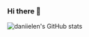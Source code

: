 ### Hi there 👋
![daniielen's GitHub stats](https://github-readme-stats.vercel.app/api?username=daniielen&show_icons=true&theme=synthwave)
